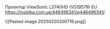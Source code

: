 
Проектор ViewSonic LS740HD (VS19579) EU
https://rozetka.com.ua/446496341/p446496341/

![[Pasted image 20250220200716.png]]
